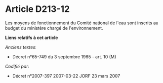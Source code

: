 # Article D213-12

Les moyens de fonctionnement du Comité national de l'eau sont inscrits au budget du ministère chargé de l'environnement.

**Liens relatifs à cet article**

_Anciens textes_:

  - Décret n°65-749 du 3 septembre 1965 - art. 10 (M)

_Codifié par_:

  - Décret n°2007-397 2007-03-22 JORF 23 mars 2007
